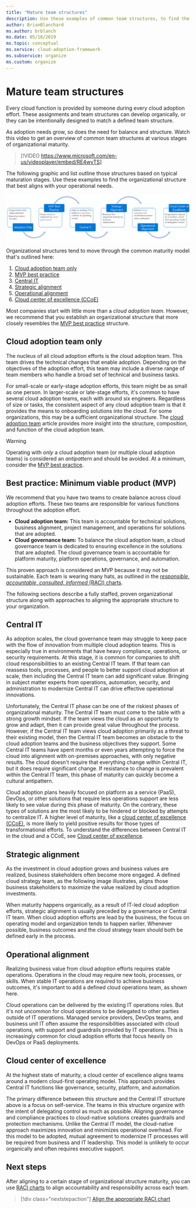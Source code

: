 ```yaml
---
title: "Mature team structures"
description: Use these examples of common team structures, to find the organizational structure that best aligns with your operational needs during cloud adoption.
author: BrianBlanchard
ms.author: brblanch
ms.date: 05/18/2019
ms.topic: conceptual
ms.service: cloud-adoption-framework
ms.subservice: organize
ms.custom: organize
---
```


<!-- cSpell:ignore ccoe -->

# Mature team structures

Every cloud function is provided by someone during every cloud adoption effort. These assignments and team structures can develop organically, or they can be intentionally designed to match a defined team structure.

As adoption needs grow, so does the need for balance and structure. Watch this video to get an overview of common team structures at various stages of organizational maturity.

> [!VIDEO https://www.microsoft.com/en-us/videoplayer/embed/RE4wvTS]

The following graphic and list outline those structures based on typical maturation stages. Use these examples to find the organizational structure that best aligns with your operational needs.

![Organizational maturity cycle](../_images/ready/org-ready-maturity.png)

Organizational structures tend to move through the common maturity model that's outlined here:

1. [Cloud adoption team only](#cloud-adoption-team-only)
2. [MVP best practice](#best-practice-minimum-viable-product-mvp)
3. [Central IT](#central-it)
4. [Strategic alignment](#strategic-alignment)
5. [Operational alignment](#operational-alignment)
6. [Cloud center of excellence (CCoE)](#cloud-center-of-excellence)

Most companies start with little more than a _cloud adoption team_. However, we recommend that you establish an organizational structure that more closely resembles the [MVP best practice](#best-practice-minimum-viable-product-mvp) structure.

## Cloud adoption team only

The nucleus of all cloud adoption efforts is the cloud adoption team. This team drives the technical changes that enable adoption. Depending on the objectives of the adoption effort, this team may include a diverse range of team members who handle a broad set of technical and business tasks.

For small-scale or early-stage adoption efforts, this team might be as small as one person. In larger-scale or late-stage efforts, it's common to have several cloud adoption teams, each with around six engineers. Regardless of size or tasks, the consistent aspect of any cloud adoption team is that it provides the means to onboarding solutions into the cloud. For some organizations, this may be a sufficient organizational structure. The [cloud adoption team](./cloud-adoption.md) article provides more insight into the structure, composition, and function of the cloud adoption team.

> [!WARNING]
> Operating with _only_ a cloud adoption team (or multiple cloud adoption teams) is considered an _antipattern_ and should be avoided. At a minimum, consider the [MVP best practice](#best-practice-minimum-viable-product-mvp).

## Best practice: Minimum viable product (MVP)

We recommend that you have two teams to create balance across cloud adoption efforts. These two teams are responsible for various functions throughout the adoption effort.

- **Cloud adoption team:** This team is accountable for technical solutions, business alignment, project management, and operations for solutions that are adopted.
- **Cloud governance team:** To balance the cloud adoption team, a cloud governance team is dedicated to ensuring excellence in the solutions that are adopted. The cloud governance team is accountable for platform maturity, platform operations, governance, and automation.

This proven approach is considered an MVP because it may not be sustainable. Each team is wearing many hats, as outlined in the [*responsible, accountable, consulted, informed* (RACI) charts](./raci-alignment.md).

The following sections describe a fully staffed, proven organizational structure along with approaches to aligning the appropriate structure to your organization.

## Central IT

As adoption scales, the cloud governance team may struggle to keep pace with the flow of innovation from multiple cloud adoption teams. This is especially true in environments that have heavy compliance, operations, or security requirements. At this stage, it is common for companies to shift cloud responsibilities to an existing Central IT team. If that team can reassess tools, processes, and people to better support cloud adoption at scale, then including the Central IT team can add significant value. Bringing in subject matter experts from operations, automation, security, and administration to modernize Central IT can drive effective operational innovations.

Unfortunately, the Central IT phase can be one of the riskiest phases of organizational maturity. The Central IT team must come to the table with a strong growth mindset. If the team views the cloud as an opportunity to grow and adapt, then it can provide great value throughout the process. However, if the Central IT team views cloud adoption primarily as a threat to their existing model, then the Central IT team becomes an obstacle to the cloud adoption teams and the business objectives they support. Some Central IT teams have spent months or even years attempting to force the cloud into alignment with on-premises approaches, with only negative results. The cloud doesn't require that everything change within Central IT, but it does require significant change. If resistance to change is prevalent within the Central IT team, this phase of maturity can quickly become a cultural antipattern.

Cloud adoption plans heavily focused on platform as a service (PaaS), DevOps, or other solutions that require less operations support are less likely to see value during this phase of maturity. On the contrary, these types of solutions are the most likely to be hindered or blocked by attempts to centralize IT. A higher level of maturity, like a [cloud center of excellence (CCoE)](#cloud-center-of-excellence), is more likely to yield positive results for those types of transformational efforts. To understand the differences between Central IT in the cloud and a CCoE, see [Cloud center of excellence](./cloud-center-of-excellence.md).

## Strategic alignment

As the investment in cloud adoption grows and business values are realized, business stakeholders often become more engaged. A defined cloud strategy team, as the following image illustrates, aligns those business stakeholders to maximize the value realized by cloud adoption investments.

When maturity happens organically, as a result of IT-led cloud adoption efforts, strategic alignment is usually preceded by a governance or Central IT team. When cloud adoption efforts are lead by the business, the focus on operating model and organization tends to happen earlier. Whenever possible, business outcomes and the cloud strategy team should both be defined early in the process.

## Operational alignment

Realizing business value from cloud adoption efforts requires stable operations. Operations in the cloud may require new tools, processes, or skills. When stable IT operations are required to achieve business outcomes, it's important to add a defined cloud operations team, as shown here.

Cloud operations can be delivered by the existing IT operations roles. But it's not uncommon for cloud operations to be delegated to other parties outside of IT operations. Managed service providers, DevOps teams, and business unit IT often assume the responsibilities associated with cloud operations, with support and guardrails provided by IT operations. This is increasingly common for cloud adoption efforts that focus heavily on DevOps or PaaS deployments.

## Cloud center of excellence

At the highest state of maturity, a cloud center of excellence aligns teams around a modern cloud-first operating model. This approach provides Central IT functions like governance, security, platform, and automation.

The primary difference between this structure and the Central IT structure above is a focus on self-service. The teams in this structure organize with the intent of delegating control as much as possible. Aligning governance and compliance practices to cloud-native solutions creates guardrails and protection mechanisms. Unlike the Central IT model, the cloud-native approach maximizes innovation and minimizes operational overhead. For this model to be adopted, mutual agreement to modernize IT processes will be required from business and IT leadership. This model is unlikely to occur organically and often requires executive support.

## Next steps

After aligning to a certain stage of organizational structure maturity, you can use [RACI charts](./raci-alignment.md) to align accountability and responsibility across each team.

> [!div class="nextstepaction"]
> [Align the appropriate RACI chart](./raci-alignment.md)

